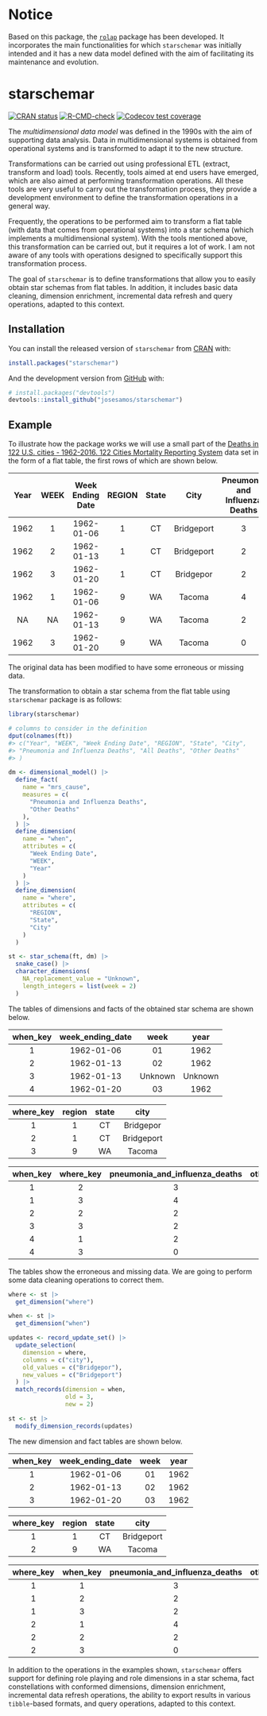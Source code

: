 
<!-- README.md is generated from README.Rmd. Please edit that file -->

# Notice

Based on this package, the
[`rolap`](https://CRAN.R-project.org/package=rolap) package has been
developed. It incorporates the main functionalities for which
`starschemar` was initially intended and it has a new data model defined
with the aim of facilitating its maintenance and evolution.

# starschemar

<!-- badges: start -->

[![CRAN
status](https://www.r-pkg.org/badges/version/starschemar)](https://CRAN.R-project.org/package=starschemar)
[![R-CMD-check](https://github.com/josesamos/starschemar/actions/workflows/R-CMD-check.yaml/badge.svg)](https://github.com/josesamos/starschemar/actions/workflows/R-CMD-check.yaml)
[![Codecov test
coverage](https://codecov.io/gh/josesamos/starschemar/branch/master/graph/badge.svg)](https://app.codecov.io/gh/josesamos/starschemar?branch=master)
<!-- badges: end -->

<!-- [![Downloads](http://cranlogs.r-pkg.org/badges/starschemar?color=brightgreen)](http://www.r-pkg.org/pkg/starschemar) -->

The *multidimensional data model* was defined in the 1990s with the aim
of supporting data analysis. Data in multidimensional systems is
obtained from operational systems and is transformed to adapt it to the
new structure.

Transformations can be carried out using professional ETL (extract,
transform and load) tools. Recently, tools aimed at end users have
emerged, which are also aimed at performing transformation operations.
All these tools are very useful to carry out the transformation process,
they provide a development environment to define the transformation
operations in a general way.

Frequently, the operations to be performed aim to transform a flat table
(with data that comes from operational systems) into a star schema
(which implements a multidimensional system). With the tools mentioned
above, this transformation can be carried out, but it requires a lot of
work. I am not aware of any tools with operations designed to
specifically support this transformation process.

The goal of `starschemar` is to define transformations that allow you to
easily obtain star schemas from flat tables. In addition, it includes
basic data cleaning, dimension enrichment, incremental data refresh and
query operations, adapted to this context.

## Installation

You can install the released version of `starschemar` from
[CRAN](https://CRAN.R-project.org) with:

``` r
install.packages("starschemar")
```

And the development version from [GitHub](https://github.com/) with:

``` r
# install.packages("devtools")
devtools::install_github("josesamos/starschemar")
```

## Example

To illustrate how the package works we will use a small part of the
[Deaths in 122 U.S. cities - 1962-2016. 122 Cities Mortality Reporting
System](https://catalog.data.gov/dataset/deaths-in-122-u-s-cities-1962-2016-122-cities-mortality-reporting-system)
data set in the form of a flat table, the first rows of which are shown
below.

| Year | WEEK | Week Ending Date | REGION | State |    City    | Pneumonia and Influenza Deaths | All Deaths | Other Deaths |
|:----:|:----:|:----------------:|:------:|:-----:|:----------:|:------------------------------:|:----------:|:------------:|
| 1962 |  1   |    1962-01-06    |   1    |  CT   | Bridgeport |               3                |     46     |      43      |
| 1962 |  2   |    1962-01-13    |   1    |  CT   | Bridgeport |               2                |     43     |      41      |
| 1962 |  3   |    1962-01-20    |   1    |  CT   | Bridgepor  |               2                |     40     |      38      |
| 1962 |  1   |    1962-01-06    |   9    |  WA   |   Tacoma   |               4                |     50     |      46      |
|  NA  |  NA  |    1962-01-13    |   9    |  WA   |   Tacoma   |               2                |     45     |      43      |
| 1962 |  3   |    1962-01-20    |   9    |  WA   |   Tacoma   |               0                |     39     |      39      |

The original data has been modified to have some erroneous or missing
data.

The transformation to obtain a star schema from the flat table using
`starschemar` package is as follows:

``` r
library(starschemar)

# columns to consider in the definition
dput(colnames(ft))
#> c("Year", "WEEK", "Week Ending Date", "REGION", "State", "City", 
#> "Pneumonia and Influenza Deaths", "All Deaths", "Other Deaths"
#> )

dm <- dimensional_model() |>
  define_fact(
    name = "mrs_cause",
    measures = c(
      "Pneumonia and Influenza Deaths",
      "Other Deaths"
    ),
  ) |>
  define_dimension(
    name = "when",
    attributes = c(
      "Week Ending Date",
      "WEEK",
      "Year"
    )
  ) |>
  define_dimension(
    name = "where",
    attributes = c(
      "REGION",
      "State",
      "City"
    )
  )

st <- star_schema(ft, dm) |>
  snake_case() |>
  character_dimensions(
    NA_replacement_value = "Unknown",
    length_integers = list(week = 2)
  )
```

The tables of dimensions and facts of the obtained star schema are shown
below.

| when_key | week_ending_date |  week   |  year   |
|:--------:|:----------------:|:-------:|:-------:|
|    1     |    1962-01-06    |   01    |  1962   |
|    2     |    1962-01-13    |   02    |  1962   |
|    3     |    1962-01-13    | Unknown | Unknown |
|    4     |    1962-01-20    |   03    |  1962   |

| where_key | region | state |    city    |
|:---------:|:------:|:-----:|:----------:|
|     1     |   1    |  CT   | Bridgepor  |
|     2     |   1    |  CT   | Bridgeport |
|     3     |   9    |  WA   |   Tacoma   |

| when_key | where_key | pneumonia_and_influenza_deaths | other_deaths | nrow_agg |
|:--------:|:---------:|:------------------------------:|:------------:|:--------:|
|    1     |     2     |               3                |      43      |    1     |
|    1     |     3     |               4                |      46      |    1     |
|    2     |     2     |               2                |      41      |    1     |
|    3     |     3     |               2                |      43      |    1     |
|    4     |     1     |               2                |      38      |    1     |
|    4     |     3     |               0                |      39      |    1     |

The tables show the erroneous and missing data. We are going to perform
some data cleaning operations to correct them.

``` r
where <- st |>
  get_dimension("where")

when <- st |>
  get_dimension("when")

updates <- record_update_set() |>
  update_selection(
    dimension = where,
    columns = c("city"),
    old_values = c("Bridgepor"),
    new_values = c("Bridgeport")
  ) |>
  match_records(dimension = when,
                old = 3,
                new = 2)

st <- st |>
  modify_dimension_records(updates)
```

The new dimension and fact tables are shown below.

| when_key | week_ending_date | week | year |
|:--------:|:----------------:|:----:|:----:|
|    1     |    1962-01-06    |  01  | 1962 |
|    2     |    1962-01-13    |  02  | 1962 |
|    3     |    1962-01-20    |  03  | 1962 |

| where_key | region | state |    city    |
|:---------:|:------:|:-----:|:----------:|
|     1     |   1    |  CT   | Bridgeport |
|     2     |   9    |  WA   |   Tacoma   |

| where_key | when_key | pneumonia_and_influenza_deaths | other_deaths | nrow_agg |
|:---------:|:--------:|:------------------------------:|:------------:|:--------:|
|     1     |    1     |               3                |      43      |    1     |
|     1     |    2     |               2                |      41      |    1     |
|     1     |    3     |               2                |      38      |    1     |
|     2     |    1     |               4                |      46      |    1     |
|     2     |    2     |               2                |      43      |    1     |
|     2     |    3     |               0                |      39      |    1     |

In addition to the operations in the examples shown, `starschemar`
offers support for defining role playing and role dimensions in a star
schema, fact constellations with conformed dimensions, dimension
enrichment, incremental data refresh operations, the ability to export
results in various `tibble`-based formats, and query operations, adapted
to this context.
